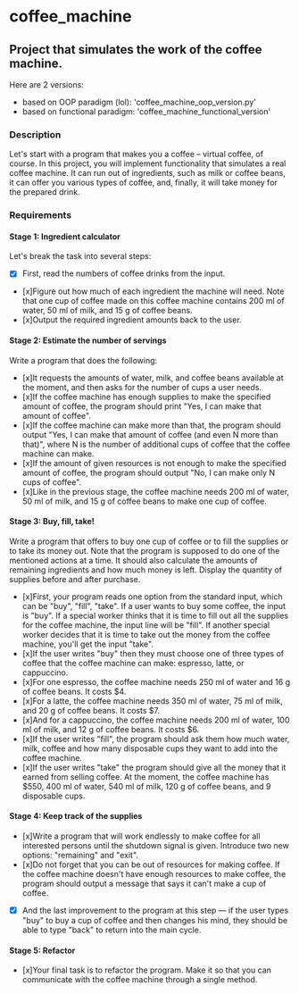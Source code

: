 # coffee_machine
## Project that simulates the work of the coffee machine. 
Here are 2 versions: 
- based on OOP paradigm (lol): 'coffee_machine_oop_version.py'
- based on functional paradigm: 'coffee_machine_functional_version'

### Description
Let's start with a program that makes you a coffee – virtual coffee, of course. In this project, you will implement functionality that simulates a real coffee machine. It can run out of ingredients, such as milk or coffee beans, it can offer you various types of coffee, and, finally, it will take money for the prepared drink.

### Requirements
#### Stage 1: Ingredient calculator
Let's break the task into several steps:

- [x] First, read the numbers of coffee drinks from the input.
- [x]Figure out how much of each ingredient the machine will need. Note that one cup of coffee made on this coffee machine contains 200 ml of water, 50 ml of milk, and 15 g of coffee beans.
- [x]Output the required ingredient amounts back to the user.

#### Stage 2:  Estimate the number of servings

Write a program that does the following:

- [x]It requests the amounts of water, milk, and coffee beans available at the moment, and then asks for the number of cups a user needs.
- [x]If the coffee machine has enough supplies to make the specified amount of coffee, the program should print "Yes, I can make that amount of coffee".
- [x]If the coffee machine can make more than that, the program should output "Yes, I can make that amount of coffee (and even N more than that)", where N is the number of additional cups of coffee that the coffee machine can make.
- [x]If the amount of given resources is not enough to make the specified amount of coffee, the program should output "No, I can make only N cups of coffee".
- [x]Like in the previous stage, the coffee machine needs 200 ml of water, 50 ml of milk, and 15 g of coffee beans to make one cup of coffee.

#### Stage 3: Buy, fill, take!
Write a program that offers to buy one cup of coffee or to fill the supplies or to take its money out. Note that the program is supposed to do one of the mentioned actions at a time. It should also calculate the amounts of remaining ingredients and how much money is left. Display the quantity of supplies before and after purchase.

- [x]First, your program reads one option from the standard input, which can be "buy", "fill", "take". If a user wants to buy some coffee, the input is "buy". If a special worker thinks that it is time to fill out all the supplies for the coffee machine, the input line will be "fill". If another special worker decides that it is time to take out the money from the coffee machine, you'll get the input "take".
- [x]If the user writes "buy" then they must choose one of three types of coffee that the coffee machine can make: espresso, latte, or cappuccino.
- [x]For one espresso, the coffee machine needs 250 ml of water and 16 g of coffee beans. It costs $4.
- [x]For a latte, the coffee machine needs 350 ml of water, 75 ml of milk, and 20 g of coffee beans. It costs $7.
- [x]And for a cappuccino, the coffee machine needs 200 ml of water, 100 ml of milk, and 12 g of coffee beans. It costs $6.
- [x]If the user writes "fill", the program should ask them how much water, milk, coffee and how many disposable cups they want to add into the coffee machine.
- [x]If the user writes "take" the program should give all the money that it earned from selling coffee.
At the moment, the coffee machine has $550, 400 ml of water, 540 ml of milk, 120 g of coffee beans, and 9 disposable cups.

#### Stage 4: Keep track of the supplies
- [x]Write a program that will work endlessly to make coffee for all interested persons until the shutdown signal is given. Introduce two new options: "remaining" and "exit".
- [x]Do not forget that you can be out of resources for making coffee. If the coffee machine doesn't have enough resources to make coffee, the program should output a message that says it can't make a cup of coffee.
- [x] And the last improvement to the program at this step — if the user types "buy" to buy a cup of coffee and then changes his mind, they should be able to type "back" to return into the main cycle.

#### Stage 5: Refactor
- [x]Your final task is to refactor the program. Make it so that you can communicate with the coffee machine through a single method.